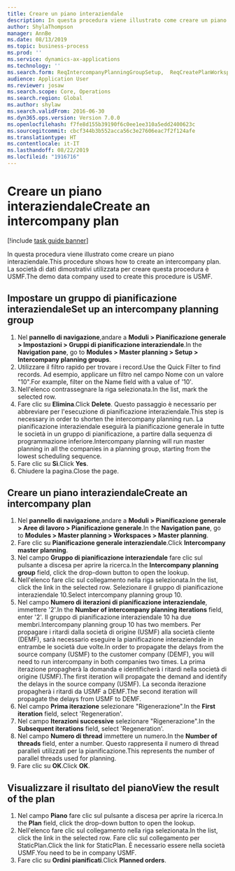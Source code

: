```yaml
---
title: Creare un piano interaziendale
description: In questa procedura viene illustrato come creare un piano interaziendale.
author: ShylaThompson
manager: AnnBe
ms.date: 08/13/2019
ms.topic: business-process
ms.prod: ''
ms.service: dynamics-ax-applications
ms.technology: ''
ms.search.form: ReqIntercompanyPlanningGroupSetup,  ReqCreatePlanWorkspace
audience: Application User
ms.reviewer: josaw
ms.search.scope: Core, Operations
ms.search.region: Global
ms.author: shylaw
ms.search.validFrom: 2016-06-30
ms.dyn365.ops.version: Version 7.0.0
ms.openlocfilehash: f7fe8d155b39190f6c0ee1ee310a5edd2400623c
ms.sourcegitcommit: cbcf344b3b552acca56c3e27606eac7f2f124afe
ms.translationtype: HT
ms.contentlocale: it-IT
ms.lasthandoff: 08/22/2019
ms.locfileid: "1916716"
---
```

# <a name="create-an-intercompany-plan"></a><span data-ttu-id="ab9be-103">Creare un piano interaziendale</span><span class="sxs-lookup"><span data-stu-id="ab9be-103">Create an intercompany plan</span></span>

[!include [task guide banner](../../includes/task-guide-banner.md)]

<span data-ttu-id="ab9be-104">In questa procedura viene illustrato come creare un piano interaziendale.</span><span class="sxs-lookup"><span data-stu-id="ab9be-104">This procedure shows how to create an intercompany plan.</span></span> <span data-ttu-id="ab9be-105">La società di dati dimostrativi utilizzata per creare questa procedura è USMF.</span><span class="sxs-lookup"><span data-stu-id="ab9be-105">The demo data company used to create this procedure is USMF.</span></span>


## <a name="set-up-an-intercompany-planning-group"></a><span data-ttu-id="ab9be-106">Impostare un gruppo di pianificazione interaziendale</span><span class="sxs-lookup"><span data-stu-id="ab9be-106">Set up an intercompany planning group</span></span> 
1. <span data-ttu-id="ab9be-107">Nel **pannello di navigazione**,andare a **Moduli > Pianificazione generale > Impostazioni > Gruppi di pianificazione interaziendale**.</span><span class="sxs-lookup"><span data-stu-id="ab9be-107">In the **Navigation pane**, go to **Modules > Master planning > Setup > Intercompany planning groups**.</span></span> 
2. <span data-ttu-id="ab9be-108">Utilizzare il filtro rapido per trovare i record.</span><span class="sxs-lookup"><span data-stu-id="ab9be-108">Use the Quick Filter to find records.</span></span> <span data-ttu-id="ab9be-109">Ad esempio, applicare un filtro nel campo Nome con un valore "10".</span><span class="sxs-lookup"><span data-stu-id="ab9be-109">For example, filter on the Name field with a value of '10'.</span></span>
3. <span data-ttu-id="ab9be-110">Nell'elenco contrassegnare la riga selezionata.</span><span class="sxs-lookup"><span data-stu-id="ab9be-110">In the list, mark the selected row.</span></span>
4. <span data-ttu-id="ab9be-111">Fare clic su **Elimina**.</span><span class="sxs-lookup"><span data-stu-id="ab9be-111">Click **Delete**.</span></span> <span data-ttu-id="ab9be-112">Questo passaggio è necessario per abbreviare per l'esecuzione di pianificazione interaziendale.</span><span class="sxs-lookup"><span data-stu-id="ab9be-112">This step is necessary in order to shorten the intercompany planning run.</span></span>   <span data-ttu-id="ab9be-113">La pianificazione interaziendale eseguirà la pianificazione generale in tutte le società in un gruppo di pianificazione, a partire dalla sequenza di programmazione inferiore.</span><span class="sxs-lookup"><span data-stu-id="ab9be-113">Intercompany planning will run master planning in all the companies in a planning group, starting from the lowest scheduling sequence.</span></span>  
5. <span data-ttu-id="ab9be-114">Fare clic su **Sì**.</span><span class="sxs-lookup"><span data-stu-id="ab9be-114">Click **Yes**.</span></span>
6. <span data-ttu-id="ab9be-115">Chiudere la pagina.</span><span class="sxs-lookup"><span data-stu-id="ab9be-115">Close the page.</span></span>

## <a name="create-an-intercompany-plan"></a><span data-ttu-id="ab9be-116">Creare un piano interaziendale</span><span class="sxs-lookup"><span data-stu-id="ab9be-116">Create an intercompany plan</span></span>
1. <span data-ttu-id="ab9be-117">Nel **pannello di navigazione**,andare a **Moduli > Pianificazione generale > Aree di lavoro > Pianificazione generale**.</span><span class="sxs-lookup"><span data-stu-id="ab9be-117">In the **Navigation pane**, go to **Modules > Master planning > Workspaces > Master planning**.</span></span>
2. <span data-ttu-id="ab9be-118">Fare clic su **Pianificazione generale interaziendale**.</span><span class="sxs-lookup"><span data-stu-id="ab9be-118">Click **Intercompany master planning**.</span></span>  
3. <span data-ttu-id="ab9be-119">Nel campo **Gruppo di pianificazione interaziendale** fare clic sul pulsante a discesa per aprire la ricerca.</span><span class="sxs-lookup"><span data-stu-id="ab9be-119">In the **Intercompany planning group** field, click the drop-down button to open the lookup.</span></span>
4. <span data-ttu-id="ab9be-120">Nell'elenco fare clic sul collegamento nella riga selezionata.</span><span class="sxs-lookup"><span data-stu-id="ab9be-120">In the list, click the link in the selected row.</span></span> <span data-ttu-id="ab9be-121">Selezionare il gruppo di pianificazione interaziendale 10.</span><span class="sxs-lookup"><span data-stu-id="ab9be-121">Select intercompany planning group 10.</span></span>  
5. <span data-ttu-id="ab9be-122">Nel campo **Numero di iterazioni di pianificazione interaziendale**, immettere '2'.</span><span class="sxs-lookup"><span data-stu-id="ab9be-122">In the **Number of intercompany planning iterations** field, enter '2'.</span></span> <span data-ttu-id="ab9be-123">Il gruppo di pianificazione interaziendale 10 ha due membri.</span><span class="sxs-lookup"><span data-stu-id="ab9be-123">Intercompany planning group 10 has two members.</span></span> <span data-ttu-id="ab9be-124">Per propagare i ritardi dalla società di origine (USMF) alla società cliente (DEMF), sarà necessario eseguire la pianificazione interaziendale in entrambe le società due volte.</span><span class="sxs-lookup"><span data-stu-id="ab9be-124">In order to propagate the delays from the source company (USMF) to the customer company (DEMF), you will need to run intercompany in both companies two times.</span></span> <span data-ttu-id="ab9be-125">La prima iterazione propagherà la domanda e identificherà i ritardi nella società di origine (USMF).</span><span class="sxs-lookup"><span data-stu-id="ab9be-125">The first iteration will propagate the demand and identify the delays in the source company (USMF).</span></span> <span data-ttu-id="ab9be-126">La seconda iterazione propagherà i ritardi da USMF a DEMF.</span><span class="sxs-lookup"><span data-stu-id="ab9be-126">The second iteration will propagate the delays from USMF to DEMF.</span></span>  
6. <span data-ttu-id="ab9be-127">Nel campo **Prima iterazione** selezionare "Rigenerazione".</span><span class="sxs-lookup"><span data-stu-id="ab9be-127">In the **First iteration** field, select 'Regeneration'.</span></span>
7. <span data-ttu-id="ab9be-128">Nel campo **Iterazioni successive** selezionare "Rigenerazione".</span><span class="sxs-lookup"><span data-stu-id="ab9be-128">In the **Subsequent iterations** field, select 'Regeneration'.</span></span>
8. <span data-ttu-id="ab9be-129">Nel campo **Numero di thread** immettere un numero.</span><span class="sxs-lookup"><span data-stu-id="ab9be-129">In the **Number of threads** field, enter a number.</span></span> <span data-ttu-id="ab9be-130">Questo rappresenta il numero di thread paralleli utilizzati per la pianificazione.</span><span class="sxs-lookup"><span data-stu-id="ab9be-130">This represents the number of parallel threads used for planning.</span></span>  
9. <span data-ttu-id="ab9be-131">Fare clic su **OK**.</span><span class="sxs-lookup"><span data-stu-id="ab9be-131">Click **OK**.</span></span>

## <a name="view-the-result-of-the-plan"></a><span data-ttu-id="ab9be-132">Visualizzare il risultato del piano</span><span class="sxs-lookup"><span data-stu-id="ab9be-132">View the result of the plan</span></span>
1. <span data-ttu-id="ab9be-133">Nel campo **Piano** fare clic sul pulsante a discesa per aprire la ricerca.</span><span class="sxs-lookup"><span data-stu-id="ab9be-133">In the **Plan** field, click the drop-down button to open the lookup.</span></span>
2. <span data-ttu-id="ab9be-134">Nell'elenco fare clic sul collegamento nella riga selezionata.</span><span class="sxs-lookup"><span data-stu-id="ab9be-134">In the list, click the link in the selected row.</span></span> <span data-ttu-id="ab9be-135">Fare clic sul collegamento per StaticPlan.</span><span class="sxs-lookup"><span data-stu-id="ab9be-135">Click the link for StaticPlan.</span></span> <span data-ttu-id="ab9be-136">È necessario essere  nella società USMF.</span><span class="sxs-lookup"><span data-stu-id="ab9be-136">You need to be in company USMF.</span></span>  
3. <span data-ttu-id="ab9be-137">Fare clic su **Ordini pianificati**.</span><span class="sxs-lookup"><span data-stu-id="ab9be-137">Click **Planned orders**.</span></span>

